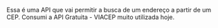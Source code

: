 Essa é uma API que vai permitir a busca de um endereço a partir de um CEP.
Consumi a API Gratuita - VIACEP muito utilizada hoje.
